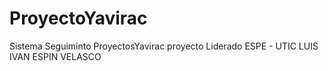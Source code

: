 # ProyectoYavirac
Sistema Seguiminto ProyectosYavirac proyecto Liderado ESPE - UTIC LUIS IVAN ESPIN VELASCO
